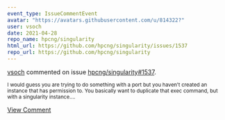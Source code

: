 ```yaml
---
event_type: IssueCommentEvent
avatar: "https://avatars.githubusercontent.com/u/814322?"
user: vsoch
date: 2021-04-28
repo_name: hpcng/singularity
html_url: https://github.com/hpcng/singularity/issues/1537
repo_url: https://github.com/hpcng/singularity
---
```


<a href='https://github.com/vsoch' target='_blank'>vsoch</a> commented on issue <a href='https://github.com/hpcng/singularity/issues/1537' target='_blank'>hpcng/singularity#1537</a>.

<small>I would guess you are trying to do something with a port but you haven't created an instance that has permission to. You basically want to duplicate that exec command, but with a singularity instance....</small>

<a href='https://github.com/hpcng/singularity/issues/1537' target='_blank'>View Comment</a>